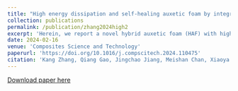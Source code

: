 ```yaml
---
title: "High energy dissipation and self-healing auxetic foam by integrating shear thickening gel"
collection: publications
permalink: /publication/zhang2024high2
excerpt: 'Herein, we report a novel hybrid auxetic foam (HAF) with high energy dissipation and self-healing properties prepared by integrating shear thickening gel (STG) with auxetic polyurethane foam (APF). Due to the synergetic action of shear thickening property of STG and the negative Poisson's ratio of APF, HAF shows better impact protection performance than APF and PU foam. The quasi-static compression test shows the energy dissipation ability of HAF is around 4 times that of APF. The dynamic impact test demonstrates that the force reduction of HAF increases by as high as 64 %, compared to APF. Notably, the force reduction improvement of the HAF is much higher than other hybrid auxetic materials. It is also found that the peak force of HAF is reduced as the amount of STG increases. Additionally, the peak force difference between HAF and APF becomes larger when they are subjected to higher impact energies, due to the rate-dependent effect of STG inside the foam. The Poisson's ratio results for HAF with different STG content under low and high compression strain rates reveal that the dimension of auxetic cell structures and STG content are required to be carefully designed to maximize the synergistic effect of auxetic property and shear thickening property. Besides, HAF demonstrates self-healing ability, allowing it to repair damage sustained during use and can be assembled like Lego blocks to make structures with any irregular shapes. Our work provides ideas for the development of advanced auxetic materials, with the potential to revolutionize a wide range of applications.'
date: 2024-02-16
venue: 'Composites Science and Technology'
paperurl: 'https://doi.org/10.1016/j.compscitech.2024.110475'
citation: 'Kang Zhang, Qiang Gao, Jingchao Jiang, Meishan Chan, Xiaoya Zhai, Liuchao Jin, Jiangfan Zhang, Jifan Li, Wei-Hsin Liao. (2024). &quot;High energy dissipation and self-healing auxetic foam by integrating shear thickening gel.&quot; <i>Composites Science and Technology</i>. 110475. '
---
```

[Download paper here](http://Liuchao-JIN.github.io/files/my_essay/zhai2022survey.pdf)
